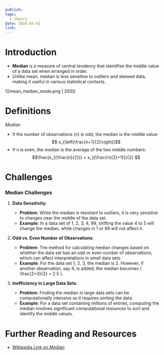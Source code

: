 ```yaml
---
publish: 
tags:
  - theory
date: 2024-05-01
link:
---
```

# Introduction
- **Median** is a measure of central tendency that identifies the middle value of a data set when arranged in order.
- Unlike mean, median is less sensitive to outliers and skewed data, making it useful in various statistical contexts.

![[mean_median_mode.png | 200]]

# Definitions
*Median*
  - If the number of observations (n) is odd, the median is the middle value: $$ x_{\left(\frac{n+1}{2}\right)}$$
  - If n is even, the median is the average of the two middle numbers:  $$\frac{x_{(\frac{n}{2})} + x_{(\frac{n}{2}+1)}}{2} $$
# Challenges
### Median Challenges

1. **Data Sensitivity**:
    - **Problem**: While the median is resistant to outliers, it is very sensitive to changes near the middle of the data set.
    - **Example**: In a data set of 1, 2, 3, 4, 99, shifting the value 4 to 5 will change the median, while changes in 1 or 99 will not affect it.

2. **Odd vs. Even Number of Observations**:
    - **Problem**: The method for calculating median changes based on whether the data set has an odd or even number of observations, which can affect interpretations in small data sets.
    - **Example**: For the data set 1, 2, 3, the median is 2. However, if another observation, say 4, is added, the median becomes \( \frac{2+3}{2} = 2.5 \).

3. **Inefficiency in Large Data Sets**:
    - **Problem**: Finding the median in large data sets can be computationally intensive as it requires sorting the data.
    - **Example**: For a data set containing millions of entries, computing the median involves significant computational resources to sort and identify the middle values.

# Further Reading and Resources
- [Wikipedia Link on Median](https://en.wikipedia.org/wiki/Median)


